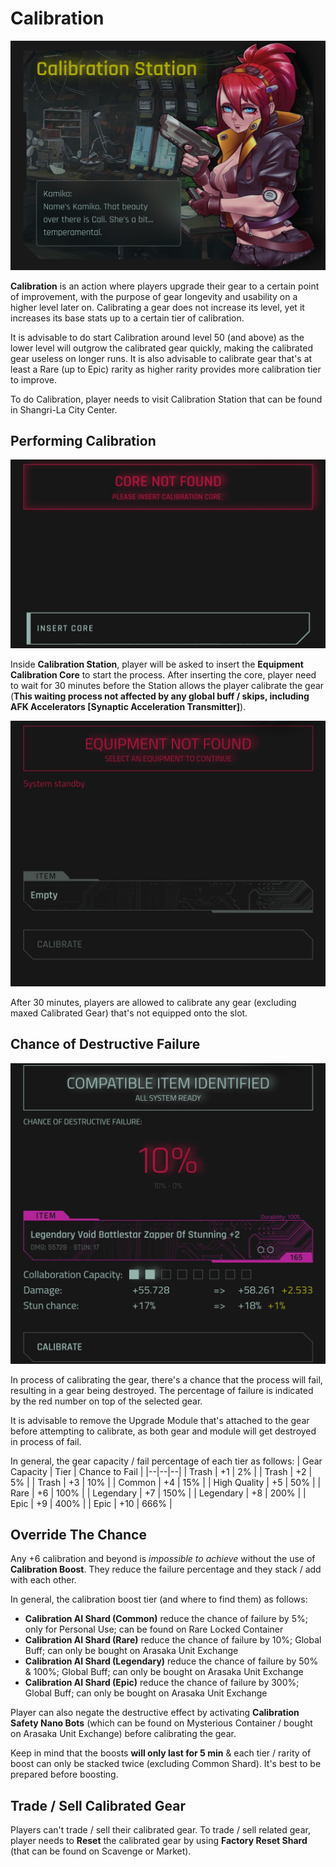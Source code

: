 # Calibration
![CalibrationStation](/resources/mobile-tutorial/CalibrationStation.png)

**Calibration** is an action where players upgrade their gear to a certain point of improvement, with the purpose of gear longevity and usability on a higher level later on. Calibrating a gear does not increase its level, yet it increases its base stats up to a certain tier of calibration.

It is advisable to do start Calibration around level 50 (and above) as the lower level will outgrow the calibrated gear quickly, making the calibrated gear useless on longer runs. It is also advisable to calibrate gear that's at least a Rare (up to Epic) rarity as higher rarity provides more calibration tier to improve.

To do Calibration, player needs to visit Calibration Station that can be found in Shangri-La City Center.

## Performing Calibration
![CalibrationStation2](/resources/mobile-tutorial/CalibrationStation2.png)

Inside **Calibration Station**, player will be asked to insert the **Equipment Calibration Core** to start the process. After inserting the core, player need to wait for 30 minutes before the Station allows the player calibrate the gear (**This waiting process not affected by any global buff / skips, including AFK Accelerators [Synaptic Acceleration Transmitter]**).

![CalibrationStation3](/resources/mobile-tutorial/CalibrationStation3.png)

After 30 minutes, players are allowed to calibrate any gear (excluding maxed Calibrated Gear) that's not equipped onto the slot. 

## Chance of Destructive Failure

![CalibrationStation4](/resources/mobile-tutorial/CalibrationStation4.png)

In process of calibrating the gear, there's a chance that the process will fail, resulting in a gear being destroyed. The percentage of failure is indicated by the red number on top of the selected gear.

It is advisable to remove the Upgrade Module that's attached to the gear before attempting to calibrate, as both gear and module will get destroyed in process of fail.

In general, the gear capacity / fail percentage of each tier as follows:
| Gear Capacity | Tier | Chance to Fail |
|--|--|--|
| Trash | +1 | 2% |
| Trash | +2 | 5% |
| Trash | +3 | 10% |
| Common | +4 | 15% |
| High Quality | +5 | 50% |
| Rare | +6 | 100% |
| Legendary | +7 | 150% |
| Legendary | +8 | 200% |
| Epic | +9 | 400% |
| Epic | +10 | 666% |

## Override The Chance
Any +6 calibration and beyond is *impossible to achieve* without the use of **Calibration Boost**. They reduce the failure percentage and they stack / add with each other.

In general, the calibration boost tier (and where to find them) as follows:
- **Calibration AI Shard (Common)** reduce the chance of failure by 5%; only for Personal Use; can be found on Rare Locked Container
- **Calibration AI Shard (Rare)** reduce the chance of failure by 10%; Global Buff; can only be bought on Arasaka Unit Exchange
- **Calibration AI Shard (Legendary)** reduce the chance of failure by 50% & 100%; Global Buff; can only be bought on Arasaka Unit Exchange
- **Calibration AI Shard (Epic)** reduce the chance of failure by 300%; Global Buff; can only be bought on Arasaka Unit Exchange 

Player can also negate the destructive effect by activating **Calibration Safety Nano Bots** (which can be found on Mysterious Container / bought on Arasaka Unit Exchange) before calibrating the gear.

Keep in mind that the boosts **will only last for 5 min** & each tier / rarity of boost can only be stacked twice (excluding Common Shard). It's best to be prepared before boosting.

##  Trade / Sell Calibrated Gear 
Players can't trade / sell their calibrated gear. To trade / sell related gear, player needs to **Reset** the calibrated gear by using **Factory Reset Shard** (that can be found on Scavenge or Market).
